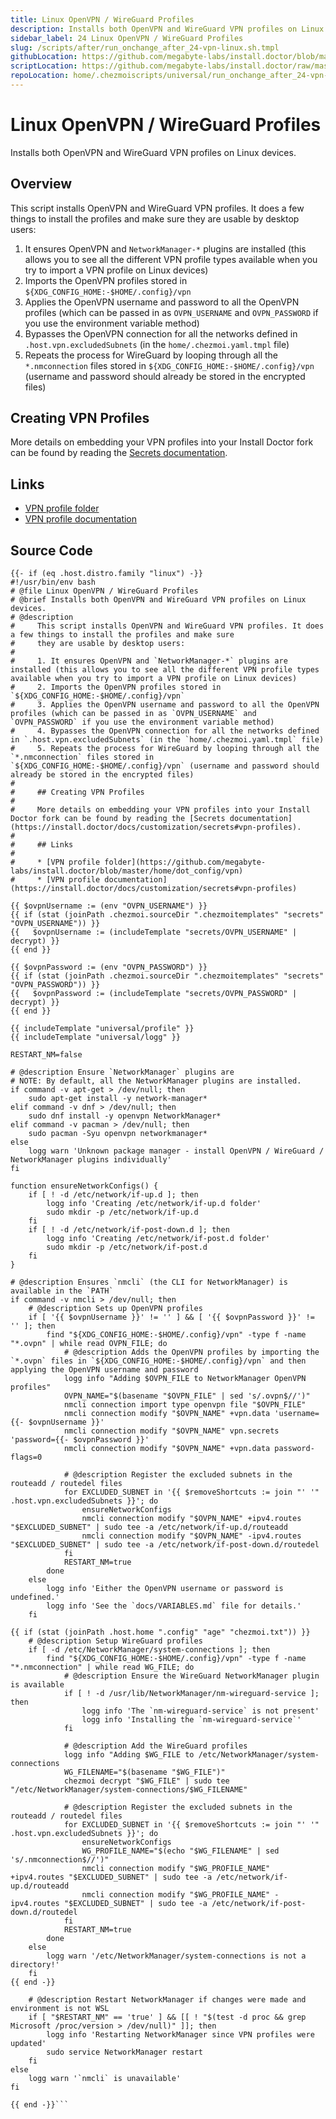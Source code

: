 ```yaml
---
title: Linux OpenVPN / WireGuard Profiles
description: Installs both OpenVPN and WireGuard VPN profiles on Linux devices.
sidebar_label: 24 Linux OpenVPN / WireGuard Profiles
slug: /scripts/after/run_onchange_after_24-vpn-linux.sh.tmpl
githubLocation: https://github.com/megabyte-labs/install.doctor/blob/master/home/.chezmoiscripts/universal/run_onchange_after_24-vpn-linux.sh.tmpl
scriptLocation: https://github.com/megabyte-labs/install.doctor/raw/master/home/.chezmoiscripts/universal/run_onchange_after_24-vpn-linux.sh.tmpl
repoLocation: home/.chezmoiscripts/universal/run_onchange_after_24-vpn-linux.sh.tmpl
---
```

# Linux OpenVPN / WireGuard Profiles

Installs both OpenVPN and WireGuard VPN profiles on Linux devices.

## Overview

This script installs OpenVPN and WireGuard VPN profiles. It does a few things to install the profiles and make sure
they are usable by desktop users:

1. It ensures OpenVPN and `NetworkManager-*` plugins are installed (this allows you to see all the different VPN profile types available when you try to import a VPN profile on Linux devices)
2. Imports the OpenVPN profiles stored in `${XDG_CONFIG_HOME:-$HOME/.config}/vpn`
3. Applies the OpenVPN username and password to all the OpenVPN profiles (which can be passed in as `OVPN_USERNAME` and `OVPN_PASSWORD` if you use the environment variable method)
4. Bypasses the OpenVPN connection for all the networks defined in `.host.vpn.excludedSubnets` (in the `home/.chezmoi.yaml.tmpl` file)
5. Repeats the process for WireGuard by looping through all the `*.nmconnection` files stored in `${XDG_CONFIG_HOME:-$HOME/.config}/vpn` (username and password should already be stored in the encrypted files)

## Creating VPN Profiles

More details on embedding your VPN profiles into your Install Doctor fork can be found by reading the [Secrets documentation](https://install.doctor/docs/customization/secrets#vpn-profiles).

## Links

* [VPN profile folder](https://github.com/megabyte-labs/install.doctor/blob/master/home/dot_config/vpn)
* [VPN profile documentation](https://install.doctor/docs/customization/secrets#vpn-profiles)



## Source Code

```
{{- if (eq .host.distro.family "linux") -}}
#!/usr/bin/env bash
# @file Linux OpenVPN / WireGuard Profiles
# @brief Installs both OpenVPN and WireGuard VPN profiles on Linux devices.
# @description
#     This script installs OpenVPN and WireGuard VPN profiles. It does a few things to install the profiles and make sure
#     they are usable by desktop users:
#
#     1. It ensures OpenVPN and `NetworkManager-*` plugins are installed (this allows you to see all the different VPN profile types available when you try to import a VPN profile on Linux devices)
#     2. Imports the OpenVPN profiles stored in `${XDG_CONFIG_HOME:-$HOME/.config}/vpn`
#     3. Applies the OpenVPN username and password to all the OpenVPN profiles (which can be passed in as `OVPN_USERNAME` and `OVPN_PASSWORD` if you use the environment variable method)
#     4. Bypasses the OpenVPN connection for all the networks defined in `.host.vpn.excludedSubnets` (in the `home/.chezmoi.yaml.tmpl` file)
#     5. Repeats the process for WireGuard by looping through all the `*.nmconnection` files stored in `${XDG_CONFIG_HOME:-$HOME/.config}/vpn` (username and password should already be stored in the encrypted files)
#
#     ## Creating VPN Profiles
#
#     More details on embedding your VPN profiles into your Install Doctor fork can be found by reading the [Secrets documentation](https://install.doctor/docs/customization/secrets#vpn-profiles).
#
#     ## Links
#
#     * [VPN profile folder](https://github.com/megabyte-labs/install.doctor/blob/master/home/dot_config/vpn)
#     * [VPN profile documentation](https://install.doctor/docs/customization/secrets#vpn-profiles)

{{ $ovpnUsername := (env "OVPN_USERNAME") }}
{{ if (stat (joinPath .chezmoi.sourceDir ".chezmoitemplates" "secrets" "OVPN_USERNAME")) }}
{{   $ovpnUsername := (includeTemplate "secrets/OVPN_USERNAME" | decrypt) }}
{{ end }}

{{ $ovpnPassword := (env "OVPN_PASSWORD") }}
{{ if (stat (joinPath .chezmoi.sourceDir ".chezmoitemplates" "secrets" "OVPN_PASSWORD")) }}
{{   $ovpnPassword := (includeTemplate "secrets/OVPN_PASSWORD" | decrypt) }}
{{ end }}

{{ includeTemplate "universal/profile" }}
{{ includeTemplate "universal/logg" }}

RESTART_NM=false

# @description Ensure `NetworkManager` plugins are
# NOTE: By default, all the NetworkManager plugins are installed.
if command -v apt-get > /dev/null; then
    sudo apt-get install -y network-manager*
elif command -v dnf > /dev/null; then
    sudo dnf install -y openvpn NetworkManager*
elif command -v pacman > /dev/null; then
    sudo pacman -Syu openvpn networkmanager*
else
    logg warn 'Unknown package manager - install OpenVPN / WireGuard / NetworkManager plugins individually'
fi

function ensureNetworkConfigs() {
    if [ ! -d /etc/network/if-up.d ]; then
        logg info 'Creating /etc/network/if-up.d folder'
        sudo mkdir -p /etc/network/if-up.d
    fi
    if [ ! -d /etc/network/if-post-down.d ]; then
        logg info 'Creating /etc/network/if-post.d folder'
        sudo mkdir -p /etc/network/if-post.d
    fi
}

# @description Ensures `nmcli` (the CLI for NetworkManager) is available in the `PATH`
if command -v nmcli > /dev/null; then
    # @description Sets up OpenVPN profiles
    if [ '{{ $ovpnUsername }}' != '' ] && [ '{{ $ovpnPassword }}' != '' ]; then
        find "${XDG_CONFIG_HOME:-$HOME/.config}/vpn" -type f -name "*.ovpn" | while read OVPN_FILE; do
            # @description Adds the OpenVPN profiles by importing the `*.ovpn` files in `${XDG_CONFIG_HOME:-$HOME/.config}/vpn` and then applying the OpenVPN username and password
            logg info "Adding $OVPN_FILE to NetworkManager OpenVPN profiles"
            OVPN_NAME="$(basename "$OVPN_FILE" | sed 's/.ovpn$//')"
            nmcli connection import type openvpn file "$OVPN_FILE"
            nmcli connection modify "$OVPN_NAME" +vpn.data 'username={{- $ovpnUsername }}'
            nmcli connection modify "$OVPN_NAME" vpn.secrets 'password={{- $ovpnPassword }}'
            nmcli connection modify "$OVPN_NAME" +vpn.data password-flags=0

            # @description Register the excluded subnets in the routeadd / routedel files
            for EXCLUDED_SUBNET in '{{ $removeShortcuts := join "' '" .host.vpn.excludedSubnets }}'; do
                ensureNetworkConfigs
                nmcli connection modify "$OVPN_NAME" +ipv4.routes "$EXCLUDED_SUBNET" | sudo tee -a /etc/network/if-up.d/routeadd
                nmcli connection modify "$OVPN_NAME" -ipv4.routes "$EXCLUDED_SUBNET" | sudo tee -a /etc/network/if-post-down.d/routedel
            fi
            RESTART_NM=true
        done
    else
        logg info 'Either the OpenVPN username or password is undefined.'
        logg info 'See the `docs/VARIABLES.md` file for details.'
    fi

{{ if (stat (joinPath .host.home ".config" "age" "chezmoi.txt")) }}
    # @description Setup WireGuard profiles
    if [ -d /etc/NetworkManager/system-connections ]; then
        find "${XDG_CONFIG_HOME:-$HOME/.config}/vpn" -type f -name "*.nmconnection" | while read WG_FILE; do
            # @description Ensure the WireGuard NetworkManager plugin is available
            if [ ! -d /usr/lib/NetworkManager/nm-wireguard-service ]; then
                logg info 'The `nm-wireguard-service` is not present'
                logg info 'Installing the `nm-wireguard-service`'
            fi

            # @description Add the WireGuard profiles
            logg info "Adding $WG_FILE to /etc/NetworkManager/system-connections
            WG_FILENAME="$(basename "$WG_FILE")"
            chezmoi decrypt "$WG_FILE" | sudo tee "/etc/NetworkManager/system-connections/$WG_FILENAME"

            # @description Register the excluded subnets in the routeadd / routedel files
            for EXCLUDED_SUBNET in '{{ $removeShortcuts := join "' '" .host.vpn.excludedSubnets }}'; do
                ensureNetworkConfigs
                WG_PROFILE_NAME="$(echo "$WG_FILENAME" | sed 's/.nmconnection$//')"
                nmcli connection modify "$WG_PROFILE_NAME" +ipv4.routes "$EXCLUDED_SUBNET" | sudo tee -a /etc/network/if-up.d/routeadd
                nmcli connection modify "$WG_PROFILE_NAME" -ipv4.routes "$EXCLUDED_SUBNET" | sudo tee -a /etc/network/if-post-down.d/routedel
            fi
            RESTART_NM=true
        done
    else
        logg warn '/etc/NetworkManager/system-connections is not a directory!'
    fi
{{ end -}}

    # @description Restart NetworkManager if changes were made and environment is not WSL
    if [ "$RESTART_NM" == 'true' ] && [[ ! "$(test -d proc && grep Microsoft /proc/version > /dev/null)" ]]; then
        logg info 'Restarting NetworkManager since VPN profiles were updated'
        sudo service NetworkManager restart
    fi
else
    logg warn '`nmcli` is unavailable'
fi

{{ end -}}```
